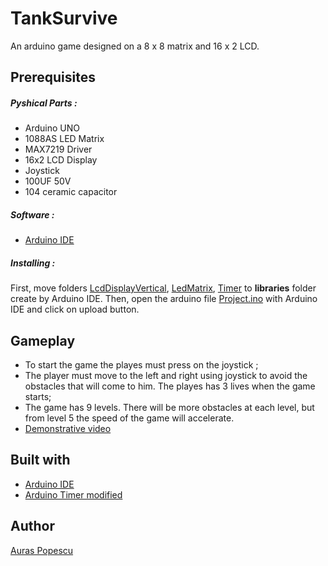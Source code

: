 # TankSurvive

An arduino game designed on a 8 x 8 matrix and 16 x 2 LCD.

## Prerequisites 
##### Pyshical Parts :
* Arduino UNO
* 1088AS LED Matrix
* MAX7219 Driver
* 16x2 LCD Display
* Joystick 
* 100UF 50V
* 104 ceramic capacitor

##### Software :
* [Arduino IDE](https://www.arduino.cc/en/main/software)

##### Installing :

First, move folders [LcdDisplayVertical](./LcdDisplayVertical), [LedMatrix](./LedMatrix), [Timer](./Timer) to **libraries** folder create by Arduino IDE.
Then, open the arduino file [Project.ino](./Project.ino) with Arduino IDE and click on upload button.

## Gameplay

* To start the game the playes must press on the joystick ; 
* The player must move to the left and right using joystick to avoid the obstacles that will come to him. The playes has 3 lives when the game starts;
* The game has 9 levels. There will be more obstacles at each level, but from level 5 the speed of the game will accelerate.
* [Demonstrative video](https://photos.app.goo.gl/PeZVG7dqJeiL2fMy9)

## Built with

* [Arduino IDE](https://www.arduino.cc/en/main/software)
* [Arduino Timer modified](https://png-arduino-framework.readthedocs.io/timer.html)

## Author

[Auras Popescu](https://www.linkedin.com/in/auras-popescu-29408bb9/)